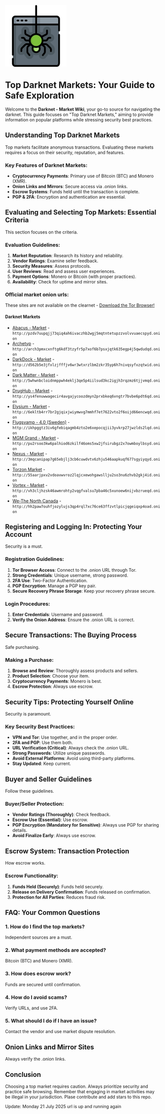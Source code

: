 <img src="/media/under.webp" width="200">

# Top Darknet Markets: Your Guide to Safe Exploration

Welcome to the **Darknet - Market Wiki**, your go-to source for navigating the darknet. This guide focuses on "Top Darknet Markets," aiming to provide information on popular platforms while stressing security best practices.

## Understanding Top Darknet Markets

Top markets facilitate anonymous transactions. Evaluating these markets requires a focus on their security, reputation, and features.

### Key Features of Darknet Markets:
-   **Cryptocurrency Payments**: Primary use of Bitcoin (BTC) and Monero (XMR).
-   **Onion Links and Mirrors**: Secure access via .onion links.
-   **Escrow Systems**: Funds held until the transaction is complete.
-   **PGP & 2FA**: Encryption and authentication are essential.

## Evaluating and Selecting Top Markets: Essential Criteria

This section focuses on the criteria.

### Evaluation Guidelines:
1.  **Market Reputation**: Research its history and reliability.
2.  **Vendor Ratings**: Examine seller feedback.
3.  **Security Measures**: Assess protocols.
4.  **User Reviews**: Read and assess user experiences.
5.  **Payment Options**: Monero or Bitcoin (with proper practices).
6.  **Availability**: Check for uptime and mirror sites.

### Official market onion urls:
These sites are not available on the clearnet - [Download the Tor Browser!](https://www.torproject.org/download/)

#### Darknet Markets

*   [Abacus - Market](http://pzdv7uupqjj73qiq4ah6ivaczhb2wgj5mqtntetupzzvolvvuaecspyd.onion) - `http://pzdv7uupqjj73qiq4ah6ivaczhb2wgj5mqtntetupzzvolvvuaecspyd.onion`
*   [Archetyp](@archetyp) - `http://arch3pmxcxnftg6kdf3tzyfr5p7xof6b7psxjqtk635egp4j5qwdudqd.onion`
*   [DarkDock - Market](http://d562b5e3jfxlzjfffjv6wr3wtxrzlbm2zkr35yp6h7nivqsyfxzqtwid.onion) - `http://d562b5e3jfxlzjfffjv6wr3wtxrzlbm2zkr35yp6h7nivqsyfxzqtwid.onion`
*   [Dark Matter - Market](http://5whwnbcloidnmppwh4eklj3qe5p4iilsud3kc2igjh3rqzmz6tjjvmqd.onion) - `http://5whwnbcloidnmppwh4eklj3qe5p4iilsud3kc2igjh3rqzmz6tjjvmqd.onion`
*   [DrugHub - Market](http://ys4fenuwwagecir4avgajycoozdmyn2prxbkeq6vngtr7bvbe6pdt6qd.onion) - `http://ys4fenuwwagecir4avgajycoozdmyn2prxbkeq6vngtr7bvbe6pdt6qd.onion`
*   [Elysium - Market](http://6ekltb4rr7br2gjqixjwiymwvg7mmhf7et7622vto2f6oijd66encwqd.onion) - `http://6ekltb4rr7br2gjqixjwiymwvg7mmhf7et7622vto2f6oijd66encwqd.onion`
*   [Flugsvamp - 4.0 (Sweden)](http://ikhpggtz3iv6gfebiqagmb4zto2e6xepocqjii3yvkrp27jwzlds2lqd.onion) - `http://ikhpggtz3iv6gfebiqagmb4zto2e6xepocqjii3yvkrp27jwzlds2lqd.onion`
*   [MGM Grand - Market](http://pu2rsoo3kw6palhiod6zkilf46oms5xw2jfsirubgz2x7owmboylbsyd.onion) - `http://pu2rsoo3kw6palhiod6zkilf46oms5xw2jfsirubgz2x7owmboylbsyd.onion`
*   [Nexus - Market](http://3mqcanipap7g65ebjlj3cb6cuwdvtv6zhju546aapkuqf677sgyiyqyd.onion) - `http://3mqcanipap7g65ebjlj3cb6cuwdvtv6zhju546aapkuqf677sgyiyqyd.onion`
*   [Torzon Market](http://55aarjpxv2vdoavwvroz2lqjcxewohgawsllju2so3nu6zhvb2gkj4id.onion) - `http://55aarjpxv2vdoavwvroz2lqjcxewohgawsllju2so3nu6zhvb2gkj4id.onion`
*   [Vortex - Market](http://vh3cljhzsk46awmrohty2vqgfvalsu7pba46c5xunoew6nijvbzrueqd.onion) - `http://vh3cljhzsk46awmrohty2vqgfvalsu7pba46c5xunoew6nijvbzrueqd.onion`
*   [We-The North Canada](http://hh2paw7ouhfjozylujs3qp4rql7xc76ce63ffzvtlpicjqgeiqxp4oad.onion) - `http://hh2paw7ouhfjozylujs3qp4rql7xc76ce63ffzvtlpicjqgeiqxp4oad.onion`

## Registering and Logging In: Protecting Your Account

Security is a must.

### Registration Guidelines:
1.  **Tor Browser Access**: Connect to the .onion URL through Tor.
2.  **Strong Credentials**: Unique username, strong password.
3.  **2FA Use**: Two-Factor Authentication.
4.  **PGP Encryption**: Manage a PGP key pair.
5.  **Secure Recovery Phrase Storage**: Keep your recovery phrase secure.

### Login Procedures:
1.  **Enter Credentials**: Username and password.
2.  **Verify the Onion Address**: Ensure the .onion URL is correct.

## Secure Transactions: The Buying Process

Safe purchasing.

### Making a Purchase:
1.  **Browse and Review**: Thoroughly assess products and sellers.
2.  **Product Selection**: Choose your item.
3.  **Cryptocurrency Payments**: Monero is best.
4.  **Escrow Protection**: Always use escrow.

## Security Tips: Protecting Yourself Online

Security is paramount.

### Key Security Best Practices:
-   **VPN and Tor**: Use together, and in the proper order.
-   **2FA and PGP**: Use them both.
-   **URL Verification (Critical)**: Always check the .onion URL.
-   **Strong Passwords**: Utilize unique passwords.
-   **Avoid External Platforms**: Avoid using third-party platforms.
-   **Stay Updated**: Keep current.

## Buyer and Seller Guidelines

Follow these guidelines.

### Buyer/Seller Protection:
-   **Vendor Ratings (Thoroughly)**: Check feedback.
-   **Escrow Use (Essential)**: Use escrow.
-   **PGP Encryption (Mandatory for Sensitive)**: Always use PGP for sharing details.
-   **Avoid Finalize Early**: Always use escrow.

## Escrow System: Transaction Protection

How escrow works.

### Escrow Functionality:
1.  **Funds Held (Securely)**: Funds held securely.
2.  **Release on Delivery Confirmation**: Funds released on confirmation.
3.  **Protection for All Parties**: Reduces fraud risk.

## FAQ: Your Common Questions

### 1. How do I find the top markets?
Independent sources are a must.

### 2. What payment methods are accepted?
Bitcoin (BTC) and Monero (XMR).

### 3. How does escrow work?
Funds are secured until confirmation.

### 4. How do I avoid scams?
Verify URLs, and use 2FA.

### 5. What should I do if I have an issue?
Contact the vendor and use market dispute resolution.

## Onion Links and Mirror Sites

Always verify the .onion links.

## Conclusion

Choosing a top market requires caution. Always prioritize security and practice safe browsing. Remember that engaging in market activities may be illegal in your jurisdiction.
Plase contribute and add stars to this repo.





Update:  Monday 21 July 2025 url is up and running again